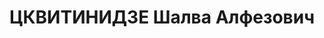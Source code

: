 ---
title: ЦКВИТИНИДЗЕ Шалва Алфезович
description: "Род. в 1901, грузин. Род занятий: в последнее время работал в Аджаробкоме\
  \ КП(б) Грузии заведующим сельхозотдела. Бывший секретарь Батумского райкома КП(б)\
  \ Г. \n  Осужден Тройкой при НКВД ГССР 04.12.1937. Мера наказания: расстрел с конфискацией\
  \ личного имущества. Дата расстрела: 11.12.1937"
---